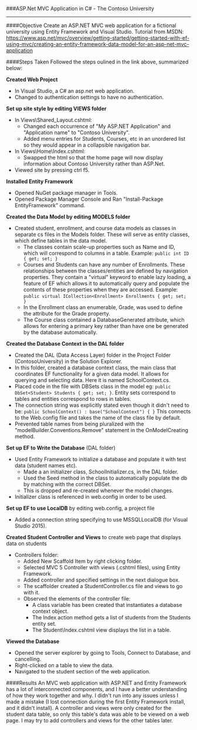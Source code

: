 ###ASP.Net MVC Application in C# - The Contoso University
___

####Objective
Create an ASP.NET MVC web application for a fictional university using Entity Framework and Visual Studio. Tutorial from MSDN:
https://www.asp.net/mvc/overview/getting-started/getting-started-with-ef-using-mvc/creating-an-entity-framework-data-model-for-an-asp-net-mvc-application

####Steps Taken
Followed the steps oulined in the link above, summarized below:

**Created Web Project**
* In Visual Studio, a C# an asp.net web application. 
* Changed to authentication settings to have no authentication.

**Set up site style by editing VIEWS folder**
* In Views\Shared\_Layout.cshtml:
  * Changed each occurrence of "My ASP.NET Application" and "Application name" to "Contoso University".
  * Added menu entries for Students, Courses, etc in an unordered list so they would appear in a collapsible navigation bar.
* In Views\Home\Index.cshtml:
  * Swapped the html so that the home page will now display information about Contoso University rather than ASP.Net.
* Viewed site by pressing ctrl f5.

**Installed Entity Framework**
* Opened NuGet package manager in Tools.
* Opened Package Manager Console and Ran "Install-Package EntityFramework" command. 

**Created the Data Model by editing MODELS folder**
* Created student, enrollment, and course data models as classes in separate cs files in the Models folder. These will serve as entity classes, which define tables in the data model.
  * The classes contain scale-up properties such as Name and ID, which will correspond to columns in a table. Example: `public int ID { get; set; }`
  * Courses and Students can have any number of Enrollments. These relationships between the classes/entities are defined by navigation properties. They contain a "virtual" keyword to enable lazy loading, a feature of EF which allows it to automatically query and populate the contents of these properties when they are accessed. Example: `public virtual ICollection<Enrollment> Enrollments { get; set; }` 
  * In the Enrollment class an enumerable, Grade, was used to define the attribute for the Grade property.
  * The Course class contained a DatabaseGenerated attribute, which allows for entering a primary key rather than have one be generated by the database automatically.

**Created the Database Context in the DAL folder**
* Created the DAL (Data Access Layer) folder in the Project Folder (ContosoUniversity) in the Solution Explorer.
* In this folder, created a database context class, the main class that coordinates EF functionality for a given data model. It allows for querying and selecting data. Here it is named SchoolContext.cs.
* Placed code in the file with DBSets class in the model eg: `public DbSet<Student> Students { get; set; }`. Entity sets correspond to tables and entities correspond to rows in tables.
* The connection string was explicitly stated even though it didn't need to be: `public SchoolContext() : base("SchoolContext")
{
}` This connects to the Web.config file and takes the name of the class file by default.
* Prevented table names from being pluralized with the "modelBuilder.Conventions.Remove" statement in the OnModelCreating method. 

**Set up EF to Write the Database** (DAL folder)
* Used Entity Framework to initialize a database and populate it with test data (student names etc). 
  * Made a an initializer class, SchoolInitializer.cs, in the DAL folder.
  * Used the Seed method in the class to automatically populate the db by matching with the correct DBSet.
  * This is dropped and re-created whenever the model changes.
* Initializer class is referenced in web.config in order to be used.

**Set up EF to use LocalDB** by editing web.config, a project file
* Added a connection string specifying to use MSSQLLocalDB (for Visual Studio 2015).

**Created Student Controller and Views** to create web page that displays data on students
* Controllers folder:
  * Added New Scaffold Item by right clicking folder.
  * Selected MVC 5 Controller with views (.cshtml files), using Entity Framework. 
  * Added controller and specified settings in the next dialogue box.
  * The scaffolder created a StudentController.cs file and views to go with it.
  * Observed the elements of the controller file: 
     * A class variable has been created that instantiates a database context object.
     * The Index action method gets a list of students from the Students entity set.
     * The Student\Index.cshtml view displays the list in a table.

**Viewed the Database**
* Opened the server explorer by going to Tools, Connect to Database, and cancelling.
* Right-clicked on a table to view the data.
* Navigated to the student section of the web application.


####Results
An MVC web application with ASP.NET and Entity Framework has a lot of interconnected components, and I have a better understanding of how they work together and why. I didn't run into any issues unless I made a mistake (I lost connection during the first Entity Framework install, and it didn't install). A controller and views were only created for the student data table, so only this table's data was able to be viewed on a web page. I may try to add controllers and views for the other tables later.
